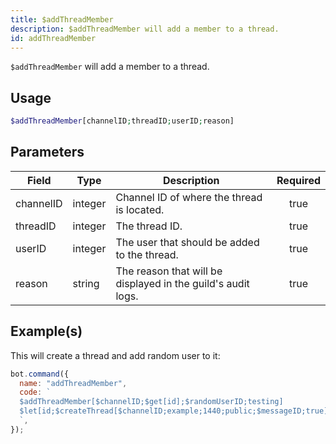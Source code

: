 ```yaml
---
title: $addThreadMember
description: $addThreadMember will add a member to a thread.
id: addThreadMember
---
```


`$addThreadMember` will add a member to a thread.

## Usage

```php
$addThreadMember[channelID;threadID;userID;reason]
```

## Parameters

| Field     | Type    | Description                                                  | Required |
| --------- | ------- | ------------------------------------------------------------ | :------: |
| channelID | integer | Channel ID of where the thread is located.                   |   true   |
| threadID  | integer | The thread ID.                                               |   true   |
| userID    | integer | The user that should be added to the thread.                 |   true   |
| reason    | string  | The reason that will be displayed in the guild's audit logs. |   true   |

## Example(s)

This will create a thread and add random user to it:

```javascript
bot.command({
  name: "addThreadMember",
  code: `
  $addThreadMember[$channelID;$get[id];$randomUserID;testing]
  $let[id;$createThread[$channelID;example;1440;public;$messageID;true]]  
  `,
});
```
